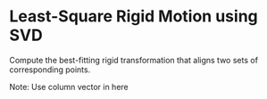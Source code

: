 # Least-Square Rigid Motion using SVD
Compute the best-fitting rigid transformation that aligns two sets of corresponding points.

Note: Use column vector in here